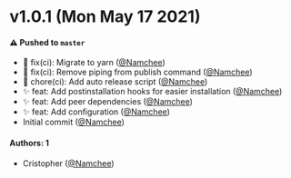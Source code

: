 # v1.0.1 (Mon May 17 2021)

#### ⚠️ Pushed to `master`

- :construction: fix(ci): Migrate to yarn ([@Namchee](https://github.com/Namchee))
- :wrench: fix(ci): Remove piping from publish command ([@Namchee](https://github.com/Namchee))
- :construction: chore(ci): Add auto release script ([@Namchee](https://github.com/Namchee))
- :sparkles: feat: Add postinstallation hooks for easier installation ([@Namchee](https://github.com/Namchee))
- :sparkles: feat: Add peer dependencies ([@Namchee](https://github.com/Namchee))
- :sparkles: feat: Add configuration ([@Namchee](https://github.com/Namchee))
- Initial commit ([@Namchee](https://github.com/Namchee))

#### Authors: 1

- Cristopher ([@Namchee](https://github.com/Namchee))
